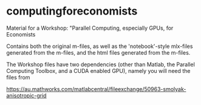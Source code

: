 # computingforeconomists
Material for a Workshop: "Parallel Computing, especially GPUs, for Economists

Contains both the original m-files, as well as the 'notebook'-style mlx-files generated from the m-files, and the html files generated from the m-files.

The Workshop files have two dependencies (other than Matlab, the Parallel Computing Toolbox, and a CUDA enabled GPU), namely you will need the files from

https://au.mathworks.com/matlabcentral/fileexchange/50963-smolyak-anisotropic-grid
